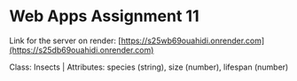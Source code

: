# Web Apps Assignment 11

Link for the server on render: [https://s25wb69ouahidi.onrender.com](https://s25db69ouahidi.onrender.com)

Class: Insects | Attributes:  species (string), size (number), lifespan (number)
